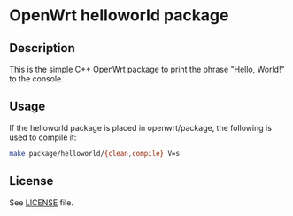 # OpenWrt helloworld package

## Description

This is the simple C++ OpenWrt package to print the phrase "Hello, World!" to the console.

## Usage

If the helloworld package is placed in openwrt/package, the following is used to compile it:
```bash
make package/helloworld/{clean,compile} V=s
```

## License

See [LICENSE](LICENSE) file.
